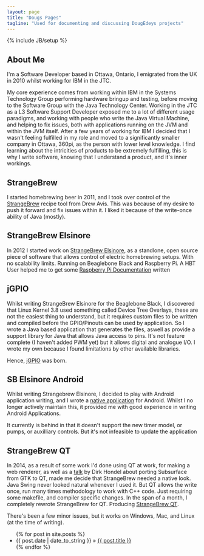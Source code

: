 ```yaml
---
layout: page
title: "Dougs Pages"
tagline: "Used for documenting and discussing DougEdeys projects"
---
```

{% include JB/setup %}

## About Me
I'm a Software Developer based in Ottawa, Ontario, I emigrated from the UK in 2010 whilst working for IBM in the JTC. 

My core experience comes from working within IBM in the Systems Technology Group performing hardware bringup and testing, before moving to the Software Group with the Java Technology Center.
Working in the JTC as a L3 Software Support Developer exposed me to a lot of different usage paradigms, and working with people who write the Java Virtual Machine, and helping to fix issues, both with applications running on the JVM and within the JVM itself. 
After a few years of working for IBM I decided that I wasn't feeling fulfilled in my role and moved to a significantly smaller company in Ottawa, 360pi, as the person with lower level knowledge.
I find learning about the intricities of products to be extremely fulfilling, this is why I write software, knowing that I understand a product, and it's inner workings.

## StrangeBrew
I started homebrewing beer in 2011, and I took over control of the [StrangeBrew](http://dougedey.github.io/StrangeBrew) recipe tool from Drew Avis. This was because of my desire to push it forward and fix issues within it. I liked it because of the write-once ability of Java (mostly).

## StrangeBrew Elsinore
In 2012 I started work on [StrangeBrew Elsinore](http://dougedey.github.io/SB_Elsinore_Server/), as a standlone, open source piece of software that allows control of electric homebrewing setups. With no scalability limits. Running on Beaglebone Black and Raspberry Pi. A HBT User helped me to get some [Raspberry Pi Documentation](http://dougedey.github.io/2014/03/22/Raspberry-Pi-Basic-Setup/) written

## jGPIO
Whilst writing StrangeBrew Elsinore for the Beaglebone Black, I discovered that Linux Kernel 3.8 used something called Device Tree Overlays, these are not the easiest thing to understand, but it requires custom files to be written and compiled before the GPIO/Pinouts can be used by application. So I wrote a Java based application that generates the files, aswell as provide a support library for Java that allows Java access to pins. It's not feature complete (I haven't added PWM yet) but it allows digital and analogue I/O. I wrote my own because I found limitations by other available libraries.

Hence, [jGPIO](http://dougedey.github.io/jGPIO) was born.

## SB Elsinore Android
Whilst writing Strangebrew Elsinore, I decided to play with Android application writing, and I wrote a [native application](http://dougedey.github.io/SB_Elsinore_Android) for Android. Whilst I no longer actively maintain this, it provided me with good experience in writing Android Applications.

It currently is behind in that it doesn't support the new timer model, or pumps, or auxilliary controls. But it's not infeasible to update the application

## StrangeBrew QT

In 2014, as a result of some work I'd done using QT at work, for making a web renderer, as well as a [talk](http://mirror.linux.org.au/linux.conf.au/2014/Thursday/83-Gtk_to_Qt_-_a_strange_journey_-_Dirk_Hohndel.mp4) by Dirk Hondel about porting Subsurface from GTK to QT, made me decide that StrangeBrew needed a native look. Java Swing never looked natural whenever I used it. But QT allows the write once, run many times methodology to work with C++ code. Just requiring some makefile, and compiler specific changes. In the span of a month, I completely rewrote StrangeBrew for QT. Producing [StrangeBrew QT](http://dougedey.github.io/StrangeBrewQT/). 

There's been a few minor issues, but it works on Windows, Mac, and Linux (at the time of writing).

<ul class="posts">
  {% for post in site.posts %}
    <li><span>{{ post.date | date_to_string }}</span> &raquo; <a href="{{ BASE_PATH }}{{ post.url }}">{{ post.title }}</a></li>
  {% endfor %}
</ul>




